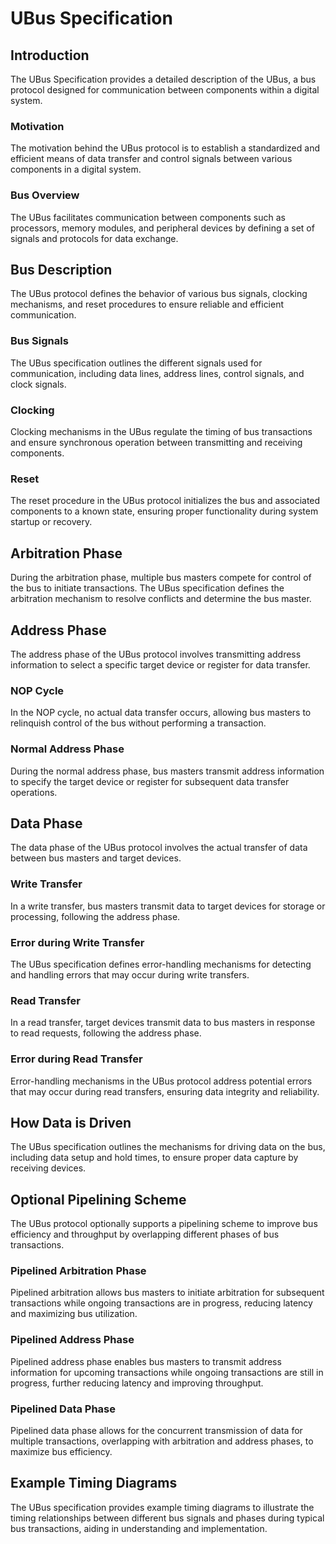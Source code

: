 # UBus Specification

## Introduction
The UBus Specification provides a detailed description of the UBus, a bus protocol designed for communication between components within a digital system.

### Motivation
The motivation behind the UBus protocol is to establish a standardized and efficient means of data transfer and control signals between various components in a digital system.

### Bus Overview
The UBus facilitates communication between components such as processors, memory modules, and peripheral devices by defining a set of signals and protocols for data exchange.

## Bus Description
The UBus protocol defines the behavior of various bus signals, clocking mechanisms, and reset procedures to ensure reliable and efficient communication.

### Bus Signals
The UBus specification outlines the different signals used for communication, including data lines, address lines, control signals, and clock signals.

### Clocking
Clocking mechanisms in the UBus regulate the timing of bus transactions and ensure synchronous operation between transmitting and receiving components.

### Reset
The reset procedure in the UBus protocol initializes the bus and associated components to a known state, ensuring proper functionality during system startup or recovery.

## Arbitration Phase
During the arbitration phase, multiple bus masters compete for control of the bus to initiate transactions. The UBus specification defines the arbitration mechanism to resolve conflicts and determine the bus master.

## Address Phase
The address phase of the UBus protocol involves transmitting address information to select a specific target device or register for data transfer.

### NOP Cycle
In the NOP cycle, no actual data transfer occurs, allowing bus masters to relinquish control of the bus without performing a transaction.

### Normal Address Phase
During the normal address phase, bus masters transmit address information to specify the target device or register for subsequent data transfer operations.

## Data Phase
The data phase of the UBus protocol involves the actual transfer of data between bus masters and target devices.

### Write Transfer
In a write transfer, bus masters transmit data to target devices for storage or processing, following the address phase.

### Error during Write Transfer
The UBus specification defines error-handling mechanisms for detecting and handling errors that may occur during write transfers.

### Read Transfer
In a read transfer, target devices transmit data to bus masters in response to read requests, following the address phase.

### Error during Read Transfer
Error-handling mechanisms in the UBus protocol address potential errors that may occur during read transfers, ensuring data integrity and reliability.

## How Data is Driven
The UBus specification outlines the mechanisms for driving data on the bus, including data setup and hold times, to ensure proper data capture by receiving devices.

## Optional Pipelining Scheme
The UBus protocol optionally supports a pipelining scheme to improve bus efficiency and throughput by overlapping different phases of bus transactions.

### Pipelined Arbitration Phase
Pipelined arbitration allows bus masters to initiate arbitration for subsequent transactions while ongoing transactions are in progress, reducing latency and maximizing bus utilization.

### Pipelined Address Phase
Pipelined address phase enables bus masters to transmit address information for upcoming transactions while ongoing transactions are still in progress, further reducing latency and improving throughput.

### Pipelined Data Phase
Pipelined data phase allows for the concurrent transmission of data for multiple transactions, overlapping with arbitration and address phases, to maximize bus efficiency.

## Example Timing Diagrams
The UBus specification provides example timing diagrams to illustrate the timing relationships between different bus signals and phases during typical bus transactions, aiding in understanding and implementation.
